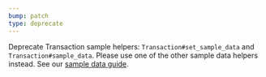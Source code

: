 ```yaml
---
bump: patch
type: deprecate
---
```


Deprecate Transaction sample helpers: `Transaction#set_sample_data` and `Transaction#sample_data`. Please use one of the other sample data helpers instead. See our [sample data guide](https://docs.appsignal.com/guides/custom-data/sample-data.html).
